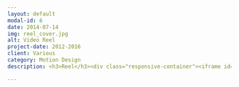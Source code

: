 ```yaml
---
layout: default
modal-id: 6
date: 2014-07-14
img: reel_cover.jpg
alt: Video Reel
project-date: 2012-2016
client: Various
category: Motion Design
description: <h3>Reel</h3><div class="responsive-container"><iframe id="reel" width="1280" height="720" src="https://www.youtube.com/embed/sbD1k03cju8?rel=0" frameborder="0" allowfullscreen></iframe></div><p>A video reel of my motion design, motion graphics and animation work  with a few stills of some 3d models that I produced.<p><h3>Broadcast Spot</h3><div class="responsive-container"><iframe id="broadcast" width="1280" height="720" src="https://www.youtube.com/embed/wExhHSkOO2M?rel=0" frameborder="0" allowfullscreen></iframe></div><p>A broadcast spot that I produced for The Courier-Journal in order to promote their mobile app.<h3>Parking Faux Pas</h3><div class="responsive-container"><iframe id="badParking" width="1280" height="720" src="https://www.youtube.com/embed/E9eZK9S5xYs?rel=0" frameborder="0" allowfullscreen></iframe></div><p>A quick animation that I produced (and provided the voice over for) back in 2014 to hi-light bad parking stereotypes. This was shared on Facebook and has a combined total of over 2.3 million views (as of January 2017).<p><h3>UofL Changes</h3><div class="responsive-container"><iframe id="UofL" width="1280" height="720" src="https://www.youtube.com/embed/OyNqLAKGxz8?rel=0" frameborder="0" allowfullscreen></iframe></div><p>An animation that I produced with the data gathered by a journalist for his story that followed the changes of the University of Louisville over the last twenty years. This animation placed 3rd in the Kentucky Press Association (KPA) competition in the Creative Use of Multimedia category.<p><h3>Editorial Animation</h3><div class="responsive-container"><iframe id="mmlg" width="1280" height="720" src="https://www.youtube.com/embed/gZkGu7az3Tk?rel=0" frameborder="0" allowfullscreen></iframe></div><p>An animation that I produced (and provided the voice over for) to make a fun editorial statement on the 2014 gubernatorial race between Mitch McConnell and Alison Lundergan Grimes.

---
```

